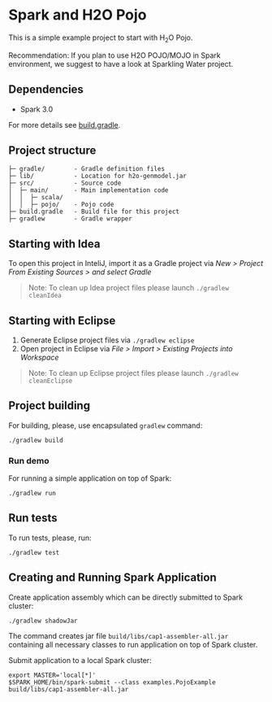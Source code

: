 # Spark and H2O Pojo

This is a simple example project to start with H<sub>2</sub>O Pojo. 

Recommendation: If you plan to use H2O POJO/MOJO in Spark environment, we suggest to have a look at Sparkling Water
project.

## Dependencies
  - Spark 3.0

For more details see [build.gradle](build.gradle).

## Project structure
 
```
├─ gradle/        - Gradle definition files
├─ lib/           - Location for h2o-genmodel.jar
├─ src/           - Source code
│  ├─ main/       - Main implementation code 
│  │  ├─ scala/
│  │  ├─ pojo/    - Pojo code
├─ build.gradle   - Build file for this project
├─ gradlew        - Gradle wrapper 
```

## Starting with Idea

To open this project in InteliJ, import it as a Gradle project
via _New > Project From Existing Sources > and select Gradle_
    
> Note: To clean up Idea project files please launch `./gradlew cleanIdea`

## Starting with Eclipse
  1. Generate Eclipse project files via `./gradlew eclipse`
  2. Open project in Eclipse via _File > Import > Existing Projects into Workspace_

> Note: To clean up Eclipse project files please launch `./gradlew cleanEclipse`

## Project building

For building, please, use encapsulated `gradlew` command:
```
./gradlew build
```

### Run demo
For running a simple application on top of Spark:
```
./gradlew run
```

## Run tests

To run tests, please, run:
```
./gradlew test
```


## Creating and Running Spark Application

Create application assembly which can be directly submitted to Spark cluster:
```
./gradlew shadowJar
```

The command creates jar file `build/libs/cap1-assembler-all.jar` containing all necessary classes to run application on top of Spark cluster.

Submit application to a local Spark cluster:
```
export MASTER='local[*]'
$SPARK_HOME/bin/spark-submit --class examples.PojoExample build/libs/cap1-assembler-all.jar
```
